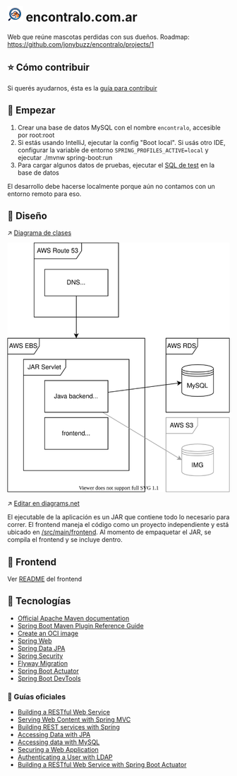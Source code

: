 

<h1> <img alt="logo" src="src/main/frontend/assets-src/web-icon.png" height="35"/> encontralo.com.ar </h1>

Web que reúne mascotas perdidas con sus dueños. Roadmap: https://github.com/jonybuzz/encontralo/projects/1

## :star: Cómo contribuir

Si querés ayudarnos, ésta es la [guía para contribuir](CONTRIBUTING.md)

## :rocket: Empezar

1. Crear una base de datos MySQL con el nombre `encontralo`, accesible por root:root
2. Si estás usando IntelliJ, ejecutar la config "Boot local". 
   Si usás otro IDE, configurar la variable de entorno `SPRING_PROFILES_ACTIVE=local` y ejecutar ./mvnw spring-boot:run
3. Para cargar algunos datos de pruebas, ejecutar el [SQL de test](/src/test/resources/db/migration/V999__data.sql) en la base de datos

El desarrollo debe hacerse localmente porque aún no contamos con un entorno remoto para eso.

## :page_facing_up: Diseño

:arrow_upper_right: <a href="https://app.diagrams.net/#Hjonybuzz%2Fencontralo%2Fmain%2Fdocumentacion%2Fdiagrama-clases.svg" target="_blank">Diagrama de clases</a>

![Diseño](documentacion/diagrama-despliegue.svg)

:arrow_upper_right: <a href="https://app.diagrams.net/#Hjonybuzz%2Fencontralo%2Fmain%2Fdocumentacion%2Fdiagrama-despliegue.svg" target="_blank">Editar en diagrams.net</a>

El ejecutable de la aplicación es un JAR que contiene todo lo necesario para correr. El frontend maneja el código como un proyecto independiente y está ubicado en [/src/main/frontend](/src/main/frontend). Al momento de empaquetar el JAR, se compila el frontend y se incluye dentro.

## :art: Frontend

Ver [README](/src/main/frontend/README.md) del frontend

## :floppy_disk: Tecnologías

* [Official Apache Maven documentation](https://maven.apache.org/guides/index.html)
* [Spring Boot Maven Plugin Reference Guide](https://docs.spring.io/spring-boot/docs/2.4.2/maven-plugin/reference/html/)
* [Create an OCI image](https://docs.spring.io/spring-boot/docs/2.4.2/maven-plugin/reference/html/#build-image)
* [Spring Web](https://docs.spring.io/spring-boot/docs/2.4.2/reference/htmlsingle/#boot-features-developing-web-applications)
* [Spring Data JPA](https://docs.spring.io/spring-boot/docs/2.4.2/reference/htmlsingle/#boot-features-jpa-and-spring-data)
* [Spring Security](https://docs.spring.io/spring-boot/docs/2.4.2/reference/htmlsingle/#boot-features-security)
* [Flyway Migration](https://docs.spring.io/spring-boot/docs/2.4.2/reference/htmlsingle/#howto-execute-flyway-database-migrations-on-startup)
* [Spring Boot Actuator](https://docs.spring.io/spring-boot/docs/2.4.2/reference/htmlsingle/#production-ready)
* [Spring Boot DevTools](https://docs.spring.io/spring-boot/docs/2.4.2/reference/htmlsingle/#using-boot-devtools)

### :book: Guías oficiales

* [Building a RESTful Web Service](https://spring.io/guides/gs/rest-service/)
* [Serving Web Content with Spring MVC](https://spring.io/guides/gs/serving-web-content/)
* [Building REST services with Spring](https://spring.io/guides/tutorials/bookmarks/)
* [Accessing Data with JPA](https://spring.io/guides/gs/accessing-data-jpa/)
* [Accessing data with MySQL](https://spring.io/guides/gs/accessing-data-mysql/)
* [Securing a Web Application](https://spring.io/guides/gs/securing-web/)
* [Authenticating a User with LDAP](https://spring.io/guides/gs/authenticating-ldap/)
* [Building a RESTful Web Service with Spring Boot Actuator](https://spring.io/guides/gs/actuator-service/)
